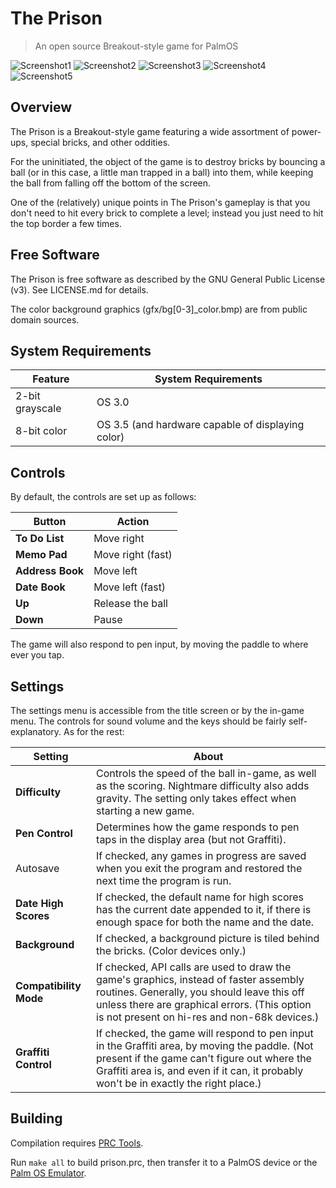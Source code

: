 # The Prison
> An open source Breakout-style game for PalmOS

![Screenshot1](https://i.imgur.com/IzvYAgh.gif)
![Screenshot2](https://i.imgur.com/pVb4ylw.gif)
![Screenshot3](https://i.imgur.com/qj9HOTi.gif)
![Screenshot4](https://i.imgur.com/hHpFJpk.gif)
![Screenshot5](https://i.imgur.com/J3W5HbE.gif)

## Overview
The Prison is a Breakout-style game featuring a wide assortment of
power-ups, special bricks, and other oddities.

For the uninitiated, the object of the game is to destroy bricks by
bouncing a ball (or in this case, a little man trapped in a ball) into
them, while keeping the ball from falling off the bottom of the screen.

One of the (relatively) unique points in The Prison's gameplay is that
you don't need to hit every brick to complete a level; instead you just
need to hit the top border a few times.

## Free Software
The Prison is free software as described by the GNU General Public
License (v3). See LICENSE.md for details.

The color background graphics (gfx/bg[0-3]_color.bmp) are from public domain
sources.

## System Requirements
Feature | System Requirements
------- | -------------------
2-bit grayscale | OS 3.0
8-bit color | OS 3.5 (and hardware capable of displaying color)

## Controls
By default, the controls are set up as follows:

Button | Action
------ | ------
**To Do List** | Move right
**Memo Pad** | Move right (fast)
**Address Book** | Move left
**Date Book** | Move left (fast)
**Up** | Release the ball
**Down** | Pause

The game will also respond to pen input, by moving the paddle to where ever
you tap.

## Settings
The settings menu is accessible from the title screen or by the in-game
menu. The controls for sound volume and the keys should be fairly
self-explanatory. As for the rest:

Setting | About
------- | -----
**Difficulty** | Controls the speed of the ball in-game, as well as the scoring. Nightmare difficulty also adds gravity. The setting only takes effect when starting a new game.
**Pen Control** | Determines how the game responds to pen taps in the display area (but not Graffiti).
Autosave | If checked, any games in progress are saved when you exit the program and restored the next time the program is run.
**Date High Scores** | If checked, the default name for high scores has the current date appended to it, if there is enough space for both the name and the date.
**Background** | If checked, a background picture is tiled behind the bricks. (Color devices only.)
**Compatibility Mode** | If checked, API calls are used to draw the game's graphics, instead of faster assembly routines. Generally, you should leave this off unless there are graphical errors. (This option is not present on hi-res and non-68k devices.)
**Graffiti Control** | If checked, the game will respond to pen input in the Graffiti area, by moving the paddle. (Not present if the game can't figure out where the Graffiti area is, and even if it can, it probably won't be in exactly the right place.)

## Building
Compilation requires [PRC Tools](http://prc-tools.sourceforge.net/).

Run `make all` to build prison.prc, then transfer it to a PalmOS device
or the [Palm OS Emulator](https://sourceforge.net/projects/pose/).

